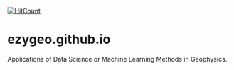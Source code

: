 [![HitCount](http://hits.dwyl.com/ezygeo/ezygeo.github.io.svg)](http://hits.dwyl.com/ezygeo/ezygeo.github.io)

# ezygeo.github.io
Applications of Data Science or Machine Learning Methods in Geophysics.
